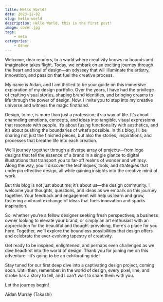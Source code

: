 ```yaml
---
title: Hello World!
date: 2023-12-02
slug: hello-world
description: Hello World, this is the first post!
image: cover.jpg
tags: 
    - meta
categories:
    - Other
---
```


Welcome, dear readers, to a world where creativity knows no bounds and imagination takes flight. Today, we embark on an exciting journey through the heart and soul of design—an odyssey that will illuminate the artistry, innovation, and passion that fuel the creative process.

My name is Aidan, and I am thrilled to be your guide on this immersive exploration of my design portfolio. Over the years, I have had the privilege of crafting visual stories, shaping brand identities, and bringing dreams to life through the power of design. Now, I invite you to step into my creative universe and witness the magic firsthand.

Design, to me, is more than just a profession; it’s a way of life. It’s about channeling emotions, concepts, and ideas into tangible, visual expressions that resonate with people. It’s about fusing functionality with aesthetics, and it’s about pushing the boundaries of what’s possible. In this blog, I’ll be sharing not just the finished pieces, but also the stories, inspirations, and processes that breathe life into each creation.

We’ll journey together through a diverse array of projects—from logo designs that tell the essence of a brand in a single glance to digital illustrations that transport you to far-off realms of wonder and whimsy. Along the way, you’ll discover the techniques, tools, and strategies that underpin effective design, all while gaining insights into the creative mind at work.

But this blog is not just about me; it’s about us—the design community. I welcome your thoughts, questions, and ideas as we embark on this journey together. Your feedback and engagement will help us learn and grow, fostering a vibrant exchange of ideas that fuels innovation and sparks inspiration.

So, whether you’re a fellow designer seeking fresh perspectives, a business owner looking to elevate your brand, or simply an art enthusiast with an appreciation for the beautiful and thought-provoking, there’s a place for you here. Together, we’ll explore the boundless possibilities that design offers and celebrate the ever-evolving tapestry of creativity.

Get ready to be inspired, enlightened, and perhaps even challenged as we dive headfirst into the world of design. Thank you for joining me on this adventure—it’s going to be an exhilarating ride!

Stay tuned for our first deep dive into a captivating design project, coming soon. Until then, remember: in the world of design, every pixel, line, and stroke has a story to tell, and I can’t wait to share them with you.

Let the journey begin!

Aidan Murray (Takashi)